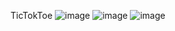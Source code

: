 TicTokToe
![image](https://github.com/adnan378/TicTak-Toe/assets/63234709/435cb814-3824-492c-8bb2-ea21011f3c32)
![image](https://github.com/adnan378/TicTak-Toe/assets/63234709/0468d481-3817-4e5c-ac1b-2538d73357cd)
![image](https://github.com/adnan378/TicTak-Toe/assets/63234709/0c74e6cf-ceb9-4594-a3b6-f0e6440b799e)
